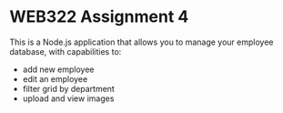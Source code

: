 # WEB322 Assignment 4

This is a Node.js application that allows you to manage your employee database, with capabilities to:
- add new employee
- edit an employee
- filter grid by department
- upload and view images
